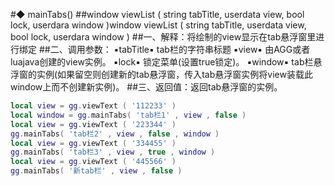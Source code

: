 #◆ mainTabs()
##window viewList ( string tabTitle, userdata view, bool lock, userdara window )window viewList ( string tabTitle, userdata view, bool lock, userdara window )
##一、解释：将绘制的view显示在tab悬浮窗里进行绑定
##二、调用参数：
▪tabTitle▪
tab栏的字符串标题
▪view▪
由AGG或者luajava创建的view实例。
▪lock▪
锁定菜单(设置true锁定)。
▪window▪
tab栏悬浮窗的实例(如果留空则创建新的tab悬浮窗，传入tab悬浮窗实例将view装载此window上而不创建新实例)。
##三、返回值：返回tab悬浮窗的实例。
```lua
local view = gg.viewText ( '112233' )
local window = gg.mainTabs( 'tab栏1' , view , false )
local view = gg.viewText ( '223344' )
gg.mainTabs( 'tab栏2' , view , false , window )
local view = gg.viewText ( '334455' )
gg.mainTabs( 'tab栏3' , view , true , window )
local view = gg.viewText ( '445566' )
gg.mainTabs( '新tab栏' , view , false )

